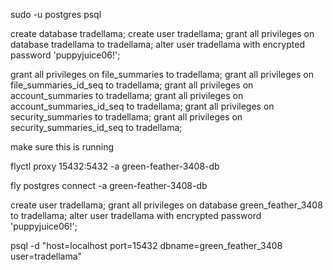 
sudo -u postgres psql

create database tradellama;
create user tradellama;
grant all privileges on database tradellama to tradellama; 
alter user tradellama with encrypted password 'puppyjuice06!';

grant all privileges on file_summaries to tradellama; 
grant all privileges on file_summaries_id_seq to tradellama; 
grant all privileges on account_summaries to tradellama; 
grant all privileges on account_summaries_id_seq to tradellama; 
grant all privileges on security_summaries to tradellama; 
grant all privileges on security_summaries_id_seq to tradellama; 


make sure this is running

flyctl proxy 15432:5432 -a green-feather-3408-db


fly postgres connect -a green-feather-3408-db

create user tradellama;
grant all privileges on database green_feather_3408 to tradellama;
alter user tradellama with encrypted password 'puppyjuice06!';

psql -d "host=localhost port=15432 dbname=green_feather_3408 user=tradellama"


